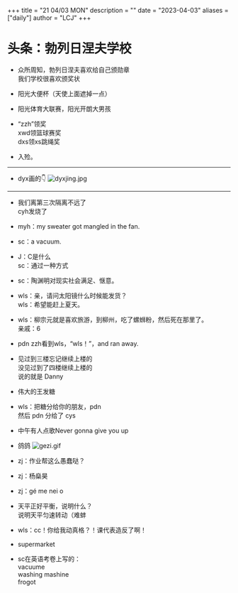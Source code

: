+++
title = "21 04/03 MON"
description = ""
date = "2023-04-03"
aliases = ["daily"]
author = "LCJ"
+++

# 头条：勃列日涅夫学校

- 众所周知，勃列日涅夫喜欢给自己颁勋章  
我们学校很喜欢颁奖状

- 阳光大便杯（天使上面遮掉一点）

- 阳光体育大联赛，阳光开朗大男孩

- “zzh”领奖  
xwd领篮球赛奖  
dxs领xs跳绳奖

- 入殓。

---

- dyx画的👇
![dyxjing.jpg](https://cdn.xalaok.top/images/sbdaily/2023/04/03/dyxjing.jpg)

---

- 我们离第三次隔离不远了  
cyh发烧了

- myh：my sweater got mangled in the fan.

- sc：a vacuum.

- J：C是什么  
sc：通过一种方式

- sc：陶渊明对现实社会满足、惬意。

- wls：亲，请问太阳镜什么时候能发货？  
wls：希望能赶上夏天。

- wls：柳宗元就是喜欢旅游，到柳州，吃了螺蛳粉，然后死在那里了。  
亲戚：6

- pdn zzh看到wls，“wls！”，and ran away.

- 见过到三楼忘记继续上楼的  
没见过到了四楼继续上楼的  
说的就是 Danny

- 伟大的王发糖

- wls：把糖分给你的朋友，pdn  
然后 pdn 分给了 cys

- 中午有人点歌Never gonna give you up

- 鸽鸽
![gezi.gif](https://tuchuang.voooe.cn/images/2023/04/03/gezi.gif)

- zj：作业帮这么愚蠢哒？

- zj：杨燊昊

- zj：gé me nei o

- 天平正好平衡，说明什么？  
说明天平匀速转动（难蚌

- wls：cc！你给我动真格？！课代表造反了啊！

- supermarket

- sc在英语考卷上写的：  
vacuume  
washing mashine  
frogot